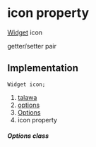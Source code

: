 
<div>

# icon property

</div>


[Widget](https://api.flutter.dev/flutter/widgets/Widget-class.html)
icon


getter/setter pair




## Implementation

``` language-dart
Widget icon;
```







1.  [talawa](../../index.md)
2.  [options](../../models_options_options/)
3.  [Options](../../models_options_options/Options-class.md)
4.  icon property

##### Options class







